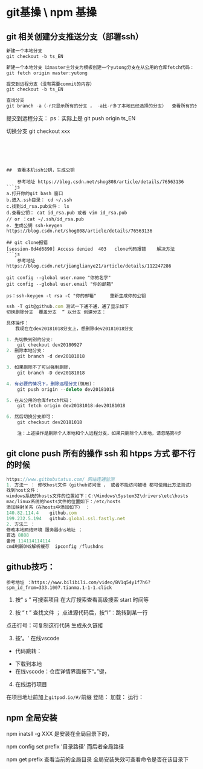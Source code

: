 # git基操 \ npm 基操
## git  相关创建分支推送分支（部署ssh）
``` js
新建一个本地分支 
git checkout -b ts_EN
```    
```js
新建一个本地分支 以master主分支为模板创建一个yutong分支在从公用的仓库fetch代码：
git fetch origin master:yutong
```
```js
提交到远程分支（没有需要commit的内容）
git checkout -b ts_EN
```
```js
查询分支
git branch -a（-r只显示所有的分支 ， -a比-r多了本地已经选择的分支）  查看所有的分支  
```
提交到远程分支： ps：实际上是 git push origin ts_EN 




切换分支 
git checkout   xxx  
```





##  查看本机ssh公钥，生成公钥

    参考地址 https://blog.csdn.net/shog808/article/details/76563136
```js
a.打开你的git bash 窗口
b.进入.ssh目录： cd ~/.ssh
c.找到id_rsa.pub文件： ls
d.查看公钥： cat id_rsa.pub 或者 vim id_rsa.pub
// or ：cat ~/.ssh/id_rsa.pub
e. 生成公钥 ssh-keygen
https://blog.csdn.net/shog808/article/details/76563136
```




```
## git clone报错
[session-0d4d6890] Access denied  403   clone代码报错    解决方法 
```js
    参考地址 https://blog.csdn.net/jianglianye21/article/details/112247286
    
git config --global user.name "你的名字"
git config --global user.email "你的邮箱"

ps：ssh-keygen -t rsa -C "你的邮箱"     重新生成你的公钥
``` 
```js
ssh -T git@github.com 测试一下通不通，通了显示如下
切换删除分支  覆盖分支  “ 以分支 创建分支：

具体操作：
　　我现在在dev20181018分支上，想删除dev20181018分支

1. 先切换到别的分支:
    git checkout dev20180927
2. 删除本地分支： 
    git branch -d dev20181018

3. 如果删除不了可以强制删除，
    git branch -D dev20181018

4. 有必要的情况下，删除远程分支(慎用)：
    git push origin --delete dev20181018

5. 在从公用的仓库fetch代码：
    git fetch origin dev20181018:dev20181018

6. 然后切换分支即可：
    git checkout dev20181018

    注：上述操作是删除个人本地和个人远程分支，如果只删除个人本地，请忽略第4步

```



## git clone push 所有的操作 ssh  和 htpps 方式  都不行的时候   


```js
https://www.githubstatus.com/ 网站连通监测
1. 方法一 ： 修改host文件（github访问慢 ， 或者不能访问被墙 都可使用此方法测试）
找到host文件： 
windows系统的hosts文件的位置如下：C:\Windows\System32\drivers\etc\hosts
mac/linux系统的hosts文件的位置如下：/etc/hosts     
添加映射关系（在hosts中添加如下） ：
140.82.114.4	github.com
199.232.5.194	github.global.ssl.fastly.net
2. 方法二 ： 
修改本地网络环境 服务器dns地址 ： 
首选 8888
备用 114114114114 
cmd刷新DNS解析缓存  ipconfig /flushdns
```

## github技巧： 

    参考地址 ：https://www.bilibili.com/video/BV1q54y1f7h6?spm_id_from=333.1007.tianma.1-1-1.click

1.  按“ s ”  可搜索项目  在大厅搜索查看高级搜索  start  时间等

2.  按 “ t ” 查找文件 ； 点进源代码后，按“l”：跳转到某一行 

点击行号：可复制这行代码 生成永久链接

3. 按'。' 在线vscode
-  代码跳转：
+ 下载到本地
+  在线vscode：仓库详情界面按下“。”键，

4. 在线运行项目

在项目地址前加上`gitpod.io/#/`前缀
登陆：
加载：
运行：
## 

## npm 全局安装

npm inatsll -g XXX 是安装在全局目录下的，

npm config set prefix '目录路径' 而后者全局路径

npm get prefix  查看当前的全局目录   全局安装失效可查看命令是否在该目录下